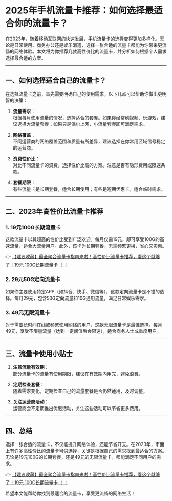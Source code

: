 # 2025年手机流量卡推荐：如何选择最适合你的流量卡？

在2023年，随着移动互联网的快速发展，手机流量卡的选择变得更加多样化。无论是日常使用、商务办公还是娱乐消遣，选择一张合适的流量卡都能为你带来更流畅的网络体验。本文将为你推荐几款高性价比的流量卡，并分析如何根据个人需求选择最合适的方案。

---

## 一、如何选择适合自己的流量卡？

在选择流量卡之前，首先需要明确自己的使用需求。以下几点可以帮助你做出更明智的决策：

1. **流量需求**：  
   根据每月使用流量的情况，选择适合的套餐。如果你经常刷视频、玩游戏，建议选择大流量套餐；如果只是偶尔上网，小流量套餐即可满足需求。

2. **网络覆盖**：  
   不同运营商的网络覆盖范围和质量有所差异，建议选择在你常用区域信号稳定的运营商。

3. **资费性价比**：  
   对比不同流量卡的资费，选择性价比高的方案。注意是否有隐形费用或限速条款。

4. **套餐期限**：  
   有些流量卡是长期套餐，适合长期使用；有些是短期优惠卡，适合临时需求。

---

## 二、2023年高性价比流量卡推荐

### 1. **19元100G长期流量卡**  
   这款流量卡以其超高的性价比受到广泛欢迎。每月仅需19元，即可享受100G的高速流量，适合大流量用户。此外，该卡为长期套餐，无需频繁更换，省心又实惠。

   👉 [【建议收藏】最全聚合流量卡指南来啦！高性价比流量卡推荐，看这个就够了！19元 100G长期流量卡 ！！](https://bit.ly/Liuliangka)

### 2. **29元50G定向流量卡**  
   如果你主要使用特定APP（如抖音、快手、微信等），这款定向流量卡是不错的选择。每月29元，包含50G定向流量和10G通用流量，满足日常娱乐需求。

### 3. **49元无限流量卡**  
   对于需要长时间在线或频繁使用网络的用户，这款无限流量卡是最佳选择。每月49元，享受不限量流量（达到一定阈值后会限速），适合商务人士或重度用户。

---

## 三、流量卡使用小贴士

1. **注意流量有效期**：  
   部分流量卡的流量有使用期限，建议在有效期内用完，避免浪费。

2. **定期检查套餐**：  
   随着需求变化，定期检查自己的流量套餐是否仍然适用，及时调整。

3. **关注运营商活动**：  
   运营商会不定期推出优惠活动，关注这些活动可以节省更多费用。

---

## 四、总结

选择一张合适的流量卡，不仅能提升网络体验，还能节省开支。在2023年，市面上有许多高性价比的流量卡可供选择，关键是根据自己的需求找到最适合的方案。无论是19元100G的长期套餐，还是49元的无限流量卡，都能满足不同用户的需求。

👉 [【建议收藏】最全聚合流量卡指南来啦！高性价比流量卡推荐，看这个就够了！19元 100G长期流量卡 ！！](https://bit.ly/Liuliangka)

希望本文能帮助你找到最适合的流量卡，享受更流畅的网络生活！